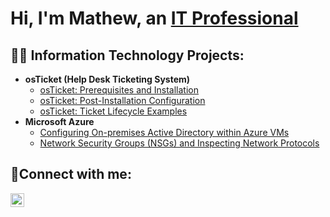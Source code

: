 <h1>Hi, I'm Mathew, an <a href="https://www.linkedin.com/in/mathew-perez-6698b628a/">IT Professional</a></h1>

<h2>👨‍💻 Information Technology Projects:</h2>

- <b>osTicket (Help Desk Ticketing System)</b>
  - [osTicket: Prerequisites and Installation](https://github.com/mathew-perez/rosticket-prereqs)
  - [osTicket: Post-Installation Configuration](https://github.com/mathew-perez/post-install-config)
  - [osTicket: Ticket Lifecycle Examples](https://github.com/mathew-perez/ticket-lifecycle)
- <b>Microsoft Azure</b>
  - [Configuring On-premises Active Directory within Azure VMs](https://github.com/mathew-perez/configure-ad)
  - [Network Security Groups (NSGs) and Inspecting Network Protocols](https://github.com/mathew-perez/azure-network-protocols)

<h2>🤳Connect with me:</h2>

[<img align="left" alt="Josh | LinkedIn" width="22px" src="https://cdn.jsdelivr.net/npm/simple-icons@v3/icons/linkedin.svg" />][linkedin]

[linkedin]: https://www.linkedin.com/in/mathew-perez-6698b628a/
